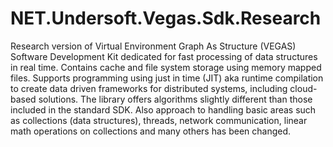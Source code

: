 # NET.Undersoft.Vegas.Sdk.Research
Research version of Virtual Environment Graph As Structure (VEGAS) Software Development Kit dedicated for fast processing of data structures in real time. Contains cache and file system storage using memory mapped files. Supports programming using just in time (JIT) aka runtime compilation to create data driven frameworks for distributed systems, including cloud-based solutions. The library offers algorithms slightly different than those included in the standard SDK. Also approach to handling basic areas such as collections (data structures), threads, network communication, linear math operations on collections and many others has been changed.
